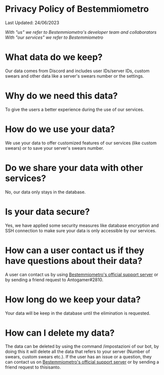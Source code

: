 # Privacy Policy of Bestemmiometro
Last Updated: 24/06/2023

*With "us" we refer to Bestemmiometro's developer team and collaborators*
*With "our services" we refer to Bestemmiometro*

# What data do we keep?
Our data comes from Discord and includes user IDs/server IDs, custom swears and other data like a server's swears number or the settings.

# Why do we need this data?
To give the users a better experience during the use of our services.

# How do we use your data?
We use your data to offer customized features of our services (like custom swears) or to save your server's swears number.

# Do we share your data with other services?
No, our data only stays in the database.

# Is your data secure?
Yes, we have applied some security measures like database encryption and SSH connection to make sure your data is only accessible by our services.

# How can a user contact us if they have questions about their data?
A user can contact us by using [Bestemmiometro's official support server](https://discord.gg/TFubcWSM4h9) or by sending a friend request to Antogamer#2810.

# How long do we keep your data?
Your data will be keep in the database until the elimination is requested.

# How can I delete my data?
The data can be deleted by using the command /impostazioni of our bot, by doing this it will delete all the data that refers to your server (Number of swears, custom swears etc.). If the user has an issue or a question, they can contact us on [Bestemmiometro's official support server](https://discord.gg/TFubcWSM4h9) or by sending a friend request to thisisanto.
